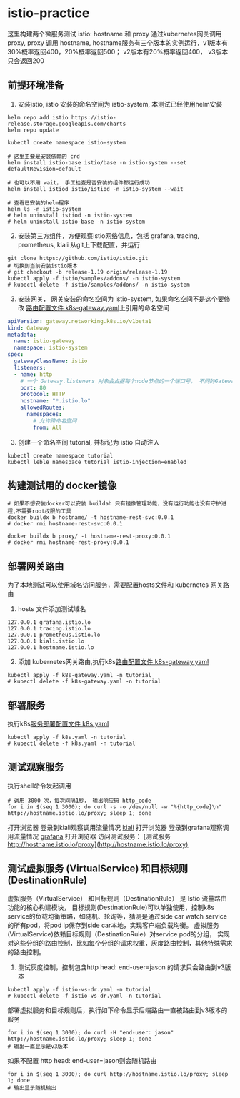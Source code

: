 # istio-practice
这里构建两个微服务测试 istio: hostname 和 proxy
通过kubernetes网关调用 proxy, proxy 调用 hostname,
hostname服务有三个版本的实例运行，v1版本有30%概率返回400，20%概率返回500； v2版本有20%概率返回400， v3版本只会返回200

## 前提环境准备
1. 安装istio, istio 安装的命名空间为 istio-system, 本测试已经使用helm安装
```shell
helm repo add istio https://istio-release.storage.googleapis.com/charts
helm repo update

kubectl create namespace istio-system

# 这里主要是安装依赖的 crd
helm install istio-base istio/base -n istio-system --set defaultRevision=default

# 也可以不用 wait， 手工检查是否安装的组件都运行成功
helm install istiod istio/istiod -n istio-system --wait

# 查看已安装的helm程序
helm ls -n istio-system
# helm uninstall istiod -n istio-system
# helm uninstall istio-base -n istio-system
```

2. 安装第三方组件，方便观察istio网络信息，包括 grafana, tracing, prometheus, kiali
从git上下载配置，并运行
```shell
git clone https://github.com/istio/istio.git
# 切换到当前安装istio版本
# git checkout -b release-1.19 origin/release-1.19
kubectl apply -f istio/samples/addons/ -n istio-system
# kubectl delete -f istio/samples/addons/ -n istio-system
```

3. 安装网关， 网关安装的命名空间为 istio-system, 如果命名空间不是这个要修改 [路由配置文件 k8s-gateway.yaml](k8s-gateway.yaml)上引用的命名空间
```yaml
apiVersion: gateway.networking.k8s.io/v1beta1
kind: Gateway
metadata:
  name: istio-gateway
  namespace: istio-system
spec:
  gatewayClassName: istio
  listeners:
  - name: http
    # 一个 Gateway.listeners 对象会占据每个node节点的一个端口号， 不同的Gateway.listeners对象要使用不同的端口
    port: 80
    protocol: HTTP
    hostname: "*.istio.lo"
    allowedRoutes:
      namespaces:
        # 允许跨命名空间
        from: All
```
3. 创建一个命名空间 tutorial, 并标记为 istio 自动注入
```shell
kubectl create namespace tutorial
kubectl leble namespace tutorial istio-injection=enabled
```

## 构建测试用的 docker镜像
```shell
# 如果不想安装docker可以安装 buildah 只有镜像管理功能，没有运行功能也没有守护进程,不需要root权限的工具
docker buildx b hostname/ -t hostname-rest-svc:0.0.1
# docker rmi hostname-rest-svc:0.0.1

docker buildx b proxy/ -t hostname-rest-proxy:0.0.1
# docker rmi hostname-rest-proxy:0.0.1
```

## 部署网关路由
为了本地测试可以使用域名访问服务，需要配置hosts文件和 kubernetes 网关路由
1. hosts 文件添加测试域名
```
127.0.0.1 grafana.istio.lo
127.0.0.1 tracing.istio.lo
127.0.0.1 prometheus.istio.lo
127.0.0.1 kiali.istio.lo
127.0.0.1 hostname.istio.lo
```
2. 添加 kubernetes网关路由,执行k8s[路由配置文件 k8s-gateway.yaml](k8s-gateway.yaml)
```shell
kubectl apply -f k8s-gateway.yaml -n tutorial
# kubectl delete -f k8s-gateway.yaml -n tutorial
```

## 部署服务
执行k8s[服务部署配置文件 k8s.yaml](k8s.yaml)
```shell
kubectl apply -f k8s.yaml -n tutorial
# kubectl delete -f k8s.yaml -n tutorial
```

## 测试观察服务
执行shell命令发起调用
```shell
# 调用 3000 次，每次间隔1秒， 输出响应码 http_code
for i in $(seq 1 3000); do curl -s -o /dev/null -w "%{http_code}\n" http://hostname.istio.lo/proxy; sleep 1; done
```
打开浏览器 登录到kiali观察调用流量情况 [kiali](http://kiali.istio.lo/kiali/console/graph/namespaces/)
打开浏览器 登录到grafana观察调用流量情况 [grafana](http://grafana.istio.lo)
打开浏览器 访问测试服务： [测试服务 http://hostname.istio.lo/proxy](http://hostname.istio.lo/proxy)

## 测试虚拟服务 (VirtualService) 和目标规则 (DestinationRule)
虚拟服务（VirtualService） 和目标规则（DestinationRule） 是 Istio 流量路由功能的核心构建模块，
目标规则(DestinationRule)可以单独使用，控制k8s service的负载均衡策略，如随机、轮询等，猜测是通过side car watch service的所有pod，将pod ip保存到side car本地，实现客户端负载均衡。
虚拟服务 (VirtualService)依赖目标规则（DestinationRule）对service pod的分组， 实现对这些分组的路由控制，比如每个分组的请求权重，灰度路由控制，其他特殊需求的路由控制。

1. 测试灰度控制，控制包含http head: end-user=jason 的请求只会路由到v3版本

```shell
kubectl apply -f istio-vs-dr.yaml -n tutorial
# kubectl delete -f istio-vs-dr.yaml -n tutorial
```
部署虚拟服务和目标规则后，执行如下命令显示后端路由一直被路由到v3版本的服务
```shell
for i in $(seq 1 3000); do curl -H "end-user: jason" http://hostname.istio.lo/proxy; sleep 1; done
# 输出一直显示是v3版本
```
如果不配置 http head: end-user=jason则会随机路由
```shell
for i in $(seq 1 3000); do curl http://hostname.istio.lo/proxy; sleep 1; done
# 输出显示随机输出
```
